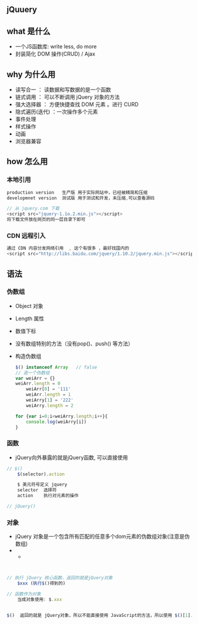 ## jQuuery



## what 是什么

*   一个JS函数库: write less, do more
*   封装简化 DOM 操作(CRUD) / Ajax

## why 为什么用

*   读写合一 ： 读数据和写数据的是一个函数
*   链式调用 ： 可以不断调用 jQuery 对象的方法
*   强大选择器 ： 方便快捷查找 DOM 元素 。进行 CURD
*   隐式遍历(迭代) ：一次操作多个元素
*   事件处理
*   样式操作
*   动画
*   浏览器兼容

## how 怎么用

### 本地引用

```js
production version   生产版 用于实际网站中，已经被精简和压缩
developmnet version  测试版 用于测试和开发，未压缩,可以查看源码

// 从 jquery.com 下载
<script src="jquery-1.1o.2.min.js"></script>
将下载文件放在网页的同一层目录下即可
```

### CDN 远程引入

```js
通过 CDN 内容分发网络引用  , 这个有很多 ，最好找国内的
<script src="http://libs.baidu.com/jquery/1.10.2/jquery.min.js"></script>
```

## 语法

### 伪数组 

*   Object  对象

*   Length 属性

*   数值下标 

*   没有数组特别的方法（没有pop()、push() 等方法）

*   构造伪数组

    ```js
    $() instanceof Array   // false
    // 造一个伪数组
    var weiArr = {}
    weiArr.length = 0
        weiArr[0] = '111'
        weiArr.length = 1
        weiArry[1] = '222'
        weiArry.length = 2
    
    for {var i=0;i<weiArry.length;i++}{
        console.log(weiArry[i])
    }
    
    ```

    

### 函数

*   jQuery向外暴露的就是jQuery函数, 可以直接使用

```js
// $()
    $(selector).action

    $ 美元符号定义 jquery
    selector  选择符
    action    执行对元素的操作

// jQuery()
```



### 对象

*    jQuery 对象是一个包含所有匹配的任意多个dom元素的伪数组对象(注意是伪数组)
*   *   

```js


// 执行 jQuery 核心函数，返回的就是jQuery对象
	$xxx (执行$()得到的)

// 函数作为对象
	当成对象使用: $.xxx


$()  返回的就是 jQuery对象，所以不能直接使用 JavaScript的方法，所以使用 $()[1].innerHTML
```

































































































